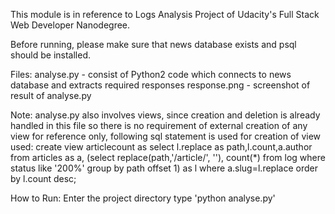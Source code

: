 This module is in reference to Logs Analysis Project of Udacity's Full Stack Web Developer Nanodegree.

Before running, please make sure that news database exists and psql should be installed.

Files:
	analyse.py - consist of Python2 code which connects to news database and extracts required responses
	response.png - screenshot of result of analyse.py

Note: analyse.py also involves views, since creation and deletion is already handled in this file so there is no requirement of external creation of any view
	for reference only, following sql statement is used for creation of view used:
		create view articlecount as
		select l.replace as path,l.count,a.author from articles as a,
		(select replace(path,'/article/', ''), count(*)
		from log
		where status like '200%'
		group by path
		offset 1) as l
		where a.slug=l.replace
		order by l.count desc;

How to Run:
	Enter the project directory
	type 'python analyse.py'
